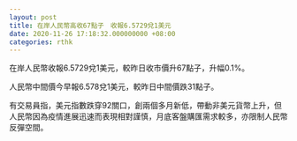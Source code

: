 ```yaml
---
layout: post
title: 在岸人民幣高收67點子　收報6.5729兌1美元
date: 2020-11-26 17:18:32.000000000 +08:00
categories: rthk
---
```


在岸人民幣收報6.5729兌1美元，較昨日收市價升67點子，升幅0.1%。

人民幣中間價今早報6.578兌1美元，較昨日中間價跌31點子。

有交易員指，美元指數跌穿92關口，創兩個多月新低，帶動非美元貨幣上升，但人民幣因為疫情進展迅速而表現相對謹慎，月底客盤購匯需求較多，亦限制人民幣反彈空間。
